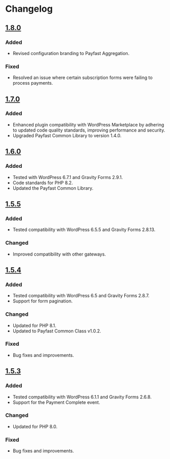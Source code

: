 # Changelog

## [1.8.0](https://github.com/Payfast/gravityforms-aggregation/releases/tag/v1.8.0)

### Added

- Revised configuration branding to Payfast Aggregation.

### Fixed

- Resolved an issue where certain subscription forms were failing to process payments.

## [1.7.0](https://github.com/Payfast/gravityforms-aggregation/releases/tag/v1.7.0)

### Added

- Enhanced plugin compatibility with WordPress Marketplace by adhering to updated code quality standards, improving
  performance and security.
- Upgraded Payfast Common Library to version 1.4.0.

## [1.6.0](https://github.com/Payfast/gravityforms-aggregation/releases/tag/v1.6.0)

### Added

- Tested with WordPress 6.7.1 and Gravity Forms 2.9.1.
- Code standards for PHP 8.2.
- Updated the Payfast Common Library.

## [1.5.5](https://github.com/Payfast/gravityforms-aggregation/releases/tag/v1.5.5)

### Added

- Tested compatibility with WordPress 6.5.5 and Gravity Forms 2.8.13.

### Changed

- Improved compatibility with other gateways.

## [1.5.4](https://github.com/Payfast/gravityforms-aggregation/releases/tag/v1.5.4)

### Added

- Tested compatibility with WordPress 6.5 and Gravity Forms 2.8.7.
- Support for form pagination.

### Changed

- Updated for PHP 8.1.
- Updated to Payfast Common Class v1.0.2.

### Fixed

- Bug fixes and improvements.

## [1.5.3](https://github.com/Payfast/gravityforms-aggregation/releases/tag/v1.5.3)

### Added

- Tested compatibility with WordPress 6.1.1 and Gravity Forms 2.6.8.
- Support for the Payment Complete event.

### Changed

- Updated for PHP 8.0.

### Fixed

- Bug fixes and improvements.
